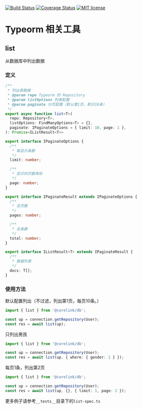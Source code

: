 [![Build Status](https://travis-ci.org/corelink-shenzhen/db.svg?branch=master)](https://travis-ci.org/corelink-shenzhen/db.svg?branch=master)
[![Coverage Status](https://coveralls.io/repos/github/corelink-shenzhen/db/badge.svg?branch=master)](https://coveralls.io/github/corelink-shenzhen/db?branch=master)
[![MIT license](http://img.shields.io/badge/license-MIT-brightgreen.svg)](http://opensource.org/licenses/MIT)

# Typeorm 相关工具

## list
从数据库中列出数据

### 定义
```ts
/**
 * 列出表数据
 * @param repo Typeorm 的 Repository
 * @param listOptions 列表配置
 * @param paginate 分页配置（默认第1页，默示10条）
 */
export async function list<T>(
  repo: Repository<T>,
  listOptions: FindManyOptions<T> = {},
  paginate: IPaginateOptions = { limit: 10, page: 1 },
): Promise<IListResult<T>>

export interface IPaginateOptions {
  /**
   * 每显示条数
   */
  limit: number;

  /**
   * 显示的页数角标
   */
  page: number;
}

export interface IPaginateResult extends IPaginateOptions {
  /**
   * 总页数
   */
  pages: number;

  /**
   * 总条数
   */
  total: number;
}

export interface IListResult<T> extends IPaginateResult {
  /**
   * 数据列表
   */
  docs: T[];
}
```

### 使用方法
默认配置列出（不过滤，列出第1页，每页10条。）
```ts
import { list } from '@corelink/db';

const up = connection.getRepository(User);
const res = await list(up);

```
只列出男孩
```ts
import { list } from '@corelink/db';

const up = connection.getRepository(User);
const res = await list(up, { where: { gender: 1 } });
```
每页1条，列出第2页
```ts
import { list } from '@corelink/db';

const up = connection.getRepository(User);
const res = await list(up, {}, { limit: 1, page: 2 });
```

更多例子请参考`__tests__`目录下的`list-spec.ts`
